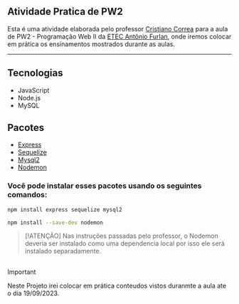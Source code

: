 ## Atividade Pratica de PW2

Esta é uma atividade elaborada pelo professor [Cristiano Correa](https://github.com/cristianocorrea3) para a aula de PW2 - Programação Web II da [ETEC Antônio Furlan](https://www.etecantoniofurlan.com.br/), onde iremos colocar em prática os ensinamentos mostrados durante as aulas.

---

## Tecnologias

- JavaScript
- Node.js
- MySQL

## Pacotes

- [Express](https://www.npmjs.com/package/express)
- [Sequelize](https://www.npmjs.com/package/sequelize)
- [Mysql2](https://www.npmjs.com/package/mysql2)
- [Nodemon](https://www.npmjs.com/package/nodemon)

### Você pode instalar esses pacotes usando os seguintes comandos:

```sh
npm install express sequelize mysql2
```

```sh
npm install --save-dev nodemon
```
> [!ATENÇÃO]
>Nas instruções passadas pelo professor, o Nodemon deveria ser instalado como uma dependencia local por isso ele será instalado separadamente.

##
> [!IMPORTANT]
>Neste Projeto irei colocar em prática conteudos vistos duranmte a aula ate o dia 19/09/2023.

